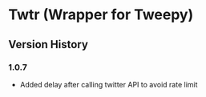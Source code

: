 # Twtr (Wrapper for Tweepy)

## Version History

### 1.0.7
* Added delay after calling twitter API to avoid rate limit